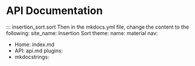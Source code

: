 # API Documentation
::: insertion_sort.sort
Then in the mkdocs.yml file, change the content to the following:
site_name: Insertion Sort
theme:
 name: material
nav:
 - Home: index.md
 - API: api.md
plugins:
 - mkdocstrings: